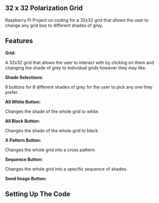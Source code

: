 ## 32 x 32 Polarization Grid

Raspberry Pi Project on coding for a 32x32 grid that allows the user to change any grid box to different shades of grey.

## Features

**Grid:** 

A 32x32 grid that allows the user to interact with by clicking on them and changing the shade of grey to individual grids however they may like.

**Shade Selections:** 

8 buttons for 8 different shades of grey for the user to pick any one they prefer.

**All White Button:** 

Changes the shade of the whole grid to white.

**All Black Button:** 

Changes the shade of the whole grid to black.

**X Pattern Button:** 

Changes the whole grid into a cross pattern.

**Sequence Button:** 

Changes the whole grid into a specific sequence of shades.

**Send Image Button:** 

## Setting Up The Code